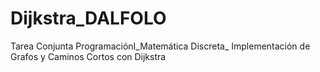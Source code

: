 # Dijkstra_DALFOLO
Tarea Conjunta ProgramaciónI_Matemática Discreta_ Implementación de Grafos y Caminos Cortos con Dijkstra
